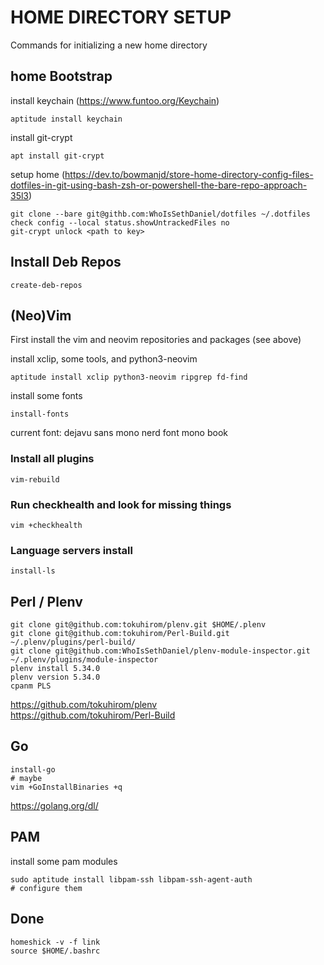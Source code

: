 # HOME DIRECTORY SETUP

Commands for initializing a new home directory

## home Bootstrap

install keychain (https://www.funtoo.org/Keychain)
```
aptitude install keychain
```

install git-crypt
```
apt install git-crypt
```

setup home (https://dev.to/bowmanjd/store-home-directory-config-files-dotfiles-in-git-using-bash-zsh-or-powershell-the-bare-repo-approach-35l3)
```
git clone --bare git@githb.com:WhoIsSethDaniel/dotfiles ~/.dotfiles
check config --local status.showUntrackedFiles no
git-crypt unlock <path to key>
```

## Install Deb Repos

```
create-deb-repos
```

## (Neo)Vim

First install the vim and neovim repositories and packages (see above)

install xclip, some tools, and python3-neovim
```
aptitude install xclip python3-neovim ripgrep fd-find
```

install some fonts
```
install-fonts
```
current font: dejavu sans mono nerd font mono book

### Install all plugins
```
vim-rebuild
```

### Run checkhealth and look for missing things
```
vim +checkhealth
```

### Language servers install

```
install-ls
```

## Perl / Plenv

```
git clone git@github.com:tokuhirom/plenv.git $HOME/.plenv
git clone git@github.com:tokuhirom/Perl-Build.git ~/.plenv/plugins/perl-build/
git clone git@github.com:WhoIsSethDaniel/plenv-module-inspector.git ~/.plenv/plugins/module-inspector
plenv install 5.34.0
plenv version 5.34.0
cpanm PLS
```
https://github.com/tokuhirom/plenv <br>
https://github.com/tokuhirom/Perl-Build

## Go

```
install-go
# maybe
vim +GoInstallBinaries +q  
```
https://golang.org/dl/

## PAM

install some pam modules 
```
sudo aptitude install libpam-ssh libpam-ssh-agent-auth
# configure them
```

## Done

```
homeshick -v -f link
source $HOME/.bashrc
```
